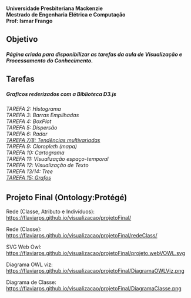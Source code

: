 #### Universidade Presbiteriana Mackenzie<br>Mestrado de Engenharia Elétrica e Computação<br>Prof: Ismar Frango

## Objetivo
##### Página criada para disponibilizar as tarefas da aula de Visualização e Processamento do Conhecimento. 

## Tarefas
##### Graficos rederizados com a Biblioteca D3.js
###### TAREFA 2: Histograma<br>TAREFA 3: Barras Empilhadas<br>TAREFA 4: BoxPlot<br>TAREFA 5: Dispersão<br>TAREFA 6: Radar<br><a href="https://flaviarps.github.io/visualizacao/tarefa7/trends.html" target="_blank">TAREFA 7/8: Tendências multivariadas</a><br>TAREFA 9: Cloropleth (mapa)<br>TAREFA 10: Cartograma<br>TAREFA 11: Visualização espaço-temporal<br>TAREFA 12: Visualização de Texto<br>TAREFA 13/14: Tree<br><a href="https://flaviarps.github.io/visualizacao/grafos/" target="_blank">TAREFA 15: Grafos</a>

## Projeto Final (Ontology:Protégé)

Rede (Classe, Atributo e Indivíduos): https://flaviarps.github.io/visualizacao/projetoFinal/

Rede (Classe): https://flaviarps.github.io/visualizacao/projetoFinal/redeClass/

SVG Web Owl: https://flaviarps.github.io/visualizacao/projetoFinal/projeto.webVOWL.svg

Diagrama OWL viz:  https://flaviarps.github.io/visualizacao/projetoFinal/DiagramaOWLViz.png

Diagrama de Classe: https://flaviarps.github.io/visualizacao/projetoFinal/DiagramaClasse.png
